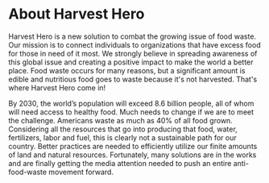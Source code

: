 # About Harvest Hero

Harvest Hero is a new solution to combat the growing issue of food waste. Our mission is to connect individuals to organizations that have excess food for those in need of it most. We strongly believe in spreading awareness of this global issue and creating a positive impact to make the world a better place. Food waste occurs for many reasons, but a significant amount is edible and nutritious food goes to waste because it's not harvested. That's where Harvest Hero come in!

By 2030, the world’s population will exceed 8.6 billion people, all of whom will need access to healthy food. Much needs to change if we are to meet the challenge. Americans waste as much as 40% of all food grown. Considering all the resources that go into producing that food, water, fertilizers, labor and fuel, this is clearly not a sustainable path for our country. Better practices are needed to efficiently utilize our finite amounts of land and natural resources. Fortunately, many solutions are in the works and are finally getting the media attention needed to push an entire anti-food-waste movement forward.


#
